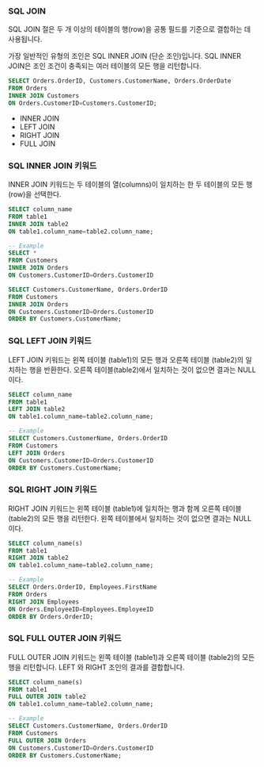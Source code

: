 ### SQL JOIN

SQL JOIN 절은 두 개 이상의 테이블의 행(row)을 공통 필드를 기준으로 결합하는 데 사용됩니다.

가장 일반적인 유형의 조인은 SQL INNER JOIN (단순 조인)입니다. SQL INNER JOIN은 조인 조건이 충족되는 여러 테이블의 모든 행을 리턴합니다.

```sql
SELECT Orders.OrderID, Customers.CustomerName, Orders.OrderDate
FROM Orders
INNER JOIN Customers
ON Orders.CustomerID=Customers.CustomerID;
```

- INNER JOIN
- LEFT JOIN
- RIGHT JOIN
- FULL JOIN

### SQL INNER JOIN 키워드

INNER JOIN 키워드는 두 테이블의 열(columns)이 일치하는 한 두 테이블의 모든 행(row)을 선택한다.



```sql
SELECT column_name
FROM table1
INNER JOIN table2
ON table1.column_name=table2.column_name;

-- Example
SELECT *
FROM Customers
INNER JOIN Orders
ON Customers.CustomerID=Orders.CustomerID

SELECT Customers.CustomerName, Orders.OrderID
FROM Customers
INNER JOIN Orders
ON Customers.CustomerID=Orders.CustomerID
ORDER BY Customers.CustomerName;
```

### SQL LEFT JOIN 키워드

LEFT JOIN 키워드는 왼쪽 테이블 (table1)의 모든 행과 오른쪽 테이블 (table2)의 일치하는 행을 반환한다. 오른쪽 테이블(table2)에서 일치하는 것이 없으면 결과는 NULL이다.


```sql
SELECT column_name
FROM table1
LEFT JOIN table2
ON table1.column_name=table2.column_name;

-- Example
SELECT Customers.CustomerName, Orders.OrderID
FROM Customers
LEFT JOIN Orders
ON Customers.CustomerID=Orders.CustomerID
ORDER BY Customers.CustomerName;
```



### SQL RIGHT JOIN 키워드

RIGHT JOIN 키워드는 왼쪽 테이블 (table1)에 일치하는 행과 함께 오른쪽 테이블 (table2)의 모든 행을 리턴한다. 왼쪽 테이블에서 일치하는 것이 없으면 결과는 NULL이다.

```sql
SELECT column_name(s)
FROM table1
RIGHT JOIN table2
ON table1.column_name=table2.column_name;

-- Example
SELECT Orders.OrderID, Employees.FirstName
FROM Orders
RIGHT JOIN Employees
ON Orders.EmployeeID=Employees.EmployeeID
ORDER BY Orders.OrderID;
```



### SQL FULL OUTER JOIN 키워드

FULL OUTER JOIN 키워드는 왼쪽 테이블 (table1)과 오른쪽 테이블 (table2)의 모든 행을 리턴합니다. LEFT 와 RIGHT 조인의 결과를 결합합니다.

```sql
SELECT column_name(s)
FROM table1
FULL OUTER JOIN table2
ON table1.column_name=table2.column_name;

-- Example
SELECT Customers.CustomerName, Orders.OrderID
FROM Customers
FULL OUTER JOIN Orders
ON Customers.CustomerID=Orders.CustomerID
ORDER BY Customers.CustomerName;
```
